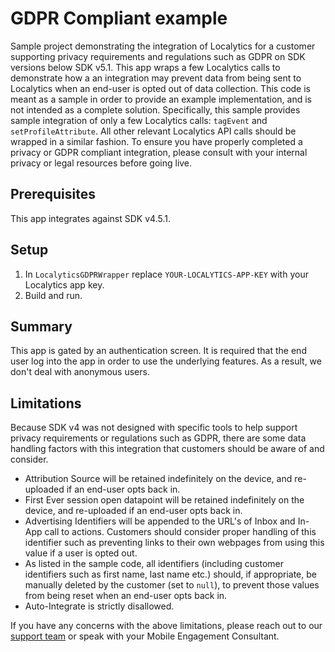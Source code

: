 # GDPR Compliant example

Sample project demonstrating the integration of Localytics for a customer supporting privacy requirements and regulations such as GDPR on SDK versions below SDK v5.1.
This app wraps a few Localytics calls to demonstrate how a an integration may prevent data from being sent to Localytics when an end-user is opted out of data collection. This code is meant as a sample in order to provide an example implementation, and is not intended as a complete solution. Specifically, this sample provides sample integration of only a few Localytics calls: `tagEvent` and `setProfileAttribute`. All other relevant Localytics API calls should be wrapped in a similar fashion. To ensure you have properly completed a privacy or GDPR compliant integration, please consult with your internal privacy or legal resources before going live.

## Prerequisites

This app integrates against SDK v4.5.1.

## Setup

1. In `LocalyticsGDPRWrapper` replace `YOUR-LOCALYTICS-APP-KEY` with your Localytics app key.
2. Build and run.

## Summary
This app is gated by an authentication screen.  It is required that the end user log into the app in order to use the underlying features.  As a result, we don't deal with anonymous users.

## Limitations
Because SDK v4 was not designed with specific tools to help support privacy requirements or regulations such as GDPR, there are some data handling factors with this integration that customers should be aware of and consider.

- Attribution Source will be retained indefinitely on the device, and re-uploaded if an end-user opts back in.
- First Ever session open datapoint will be retained indefinitely on the device, and re-uploaded if an end-user opts back in.
- Advertising Identifiers will be appended to the URL's of Inbox and In-App call to actions. Customers should consider proper handling of this identifier such as preventing links to their own webpages from using this value if a user is opted out.
- As listed in the sample code, all identifiers (including customer identifiers such as first name, last name etc.) should, if appropriate, be manually deleted by the customer (set to `null`), to prevent those values from being reset when an end-user opts back in.
- Auto-Integrate is strictly disallowed.

If you have any concerns with the above limitations, please reach out to our [support team](mailto:support@localytics.com) or speak with your Mobile Engagement Consultant.